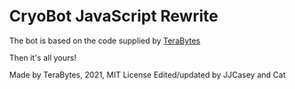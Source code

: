 # CryoBot JavaScript Rewrite
The bot is based on the code supplied by [TeraBytes](https://github.com/TeraBaito/discord-bot-skeleton)

Then it's all yours!

Made by TeraBytes, 2021, MIT License
Edited/updated by JJCasey and Cat
